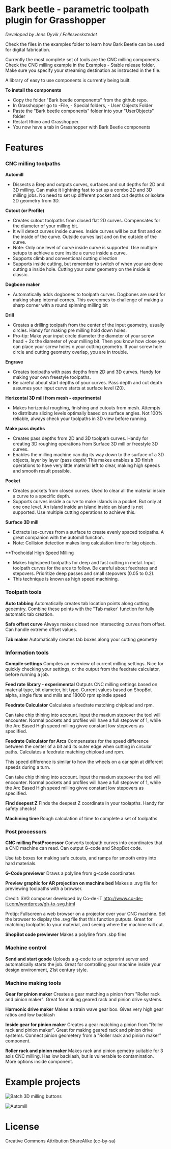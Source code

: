 # Bark beetle - parametric toolpath plugin for Grasshopper

*Developed by Jens Dyvik / Fellesverkstedet*

Check the files in the examples folder to learn how Bark Beetle can be used for digital fabrication.

Currently the most complete set of tools are the CNC milling components. Check the CNC milling example in the Examples - Stable release folder. Make sure you specify your streaming destination as instructed in the file.

A library of easy to use components is currently being built.

**To install the components**

* Copy the folder "Bark beetle components" from the github repo.
* In Grasshopper go to -File, - Special folders, - User Objects Folder
* Paste the "Bark beetle components" folder into your "UserObjects" folder
* Restart Rhino and Grasshopper.
* You now have a tab in Grasshopper with Bark Beetle components


# Features


### CNC milling toolpaths

**Automill**
* Dissects a Brep and outputs curves, surfaces and cut depths for 2D and 3D milling. Can make it lightning fast to set up a combo 2D and 3D milling jobs. No need to set up different pocket and cut depths or isolate 2D geometry from 3D.


**Cutout (or Profile)**
* Creates cutout toolpaths from closed flat 2D curves. Compensates for the diameter of your milling bit.
* It will detect curves inside curves. Inside curves will be cut first and on the inside of the curve. Outside curves last and on the outside of the curve.
* Note: Only one level of curve inside curve is supported. Use multiple setups to achieve a cure inside a curve inside a curve.
* Supports climb and conventional cutting direction
* Supports inside cutting, but remember to switch of when your are done cutting a inside hole. Cutting your outer geometry on the inside is classic.


**Dogbone maker**
* Automatically adds dogbones to toolpath curves. Dogbones are used for making sharp internal cornes. This overcomes to challenge of making a sharp corner with a round spinning milling bit


**Drill**
* Creates a drilling toolpath from the center of the input geometry, usually circles. Handy for making pre milling hold down holes.
* Pro-tip: Make your input circle diameter the diameter of your screw head + 2x  the diameter of your milling  bit. Then you know how close you can place your screw holes o your cutting geometry. If your screw hole circle and cutting geometry overlap, you are in trouble.


**Engrave**
* Creates toolpaths with pass depths from 2D and 3D curves. Handy for making your own freestyle toolpaths.
* Be careful about start depths of your curves. Pass depth and cut depth assumes your input curve starts at surface level (Z0).


**Horizontal 3D mill from mesh - experimental**
* Makes horizontal roughing, finishing and cutouts from mesh. Attempts to distribute slicing levels optimally based on surface angles. Not 100% reliable, always check your toolpaths in 3D view before running.


**Make pass depths**
* Creates pass depths from 2D and 3D toolpath curves. Handy for creating 3D roughing operations from Surface 3D mill or freestyle 3D curves.
* Enables the milling machine can dig its way down to the surface of a 3D objects, layer by layer (pass depth) This makes enables a 3D finish operations to have very little material left to clear, making high speeds and smooth result possible.


**Pocket**
* Creates pockets from closed curves. Used to clear all the material inside a curve to a specific depth.
* Supports curves inside a curve to make islands in a pocket. But only at one one level. An island inside an island inside an island is not supported. Use multiple cutting operations to achieve this.


**Surface 3D mill**
* Extracts iso-curves from a surface to create evenly spaced toolpaths. A great companion with the automill function.
* Note: Collision detection makes long calculation time for big objects.

**Trochoidal High Speed Milling
* Makes highspeed toolpaths for deep and fast cutting in metal. Input toolpath curves for the arcs to follow. Be careful about feedrates and stepovers. Prioritize deep passes and small stepovers (0.05 to 0.2).
* This technique is known as high speed machining.



### Toolpath tools

**Auto tabbing**
Automatically creates tab location points along cutting geoemtry. Combine these points with the "Tab maker' function for fully automatic tab creation.


**Safe offset curve**
Always makes closed non intersecting curves from offset. Can handle extreme offset values.


**Tab maker**
Automatically creates tab boxes along your cutting geometry



### Information tools

**Compile settings**
Compiles an overview of current milling settings. Nice for quickly checking your settings, or the output from the feedrate calculator, before running a job.


**Feed rate library - experimemtal**
Outputs CNC milling settings based on material type, bit diameter, bit type. Current values based on ShopBot alpha, single flute end mills and 18000 rpm spindle speed


**Feedrate Calculator**
Calculates a feedrate matching chipload and rpm.

Can take chip thining into account. Input the maxium stepover the tool will encounter. Normal pockets and profiles will have a full stepover of 1, while the Arc Based High speed milling givve constant low stepovers as speciified.


**Feedrate Calculator for Arcs**
Compensates for the speed difference between the center of a bit and its outer edge when cutting in circular paths. Calculates a feedrate matching chipload and rpm.

This speed difference is similar to how the wheels on a car spin at different speeds during a turn.

Can take chip thining into account. Input the maxium stepover the tool will encounter. Normal pockets and profiles will have a full stepover of 1, while the Arc Based High speed milling givve constant low stepovers as speciified.


**Find deepest Z**
Finds the deepest Z coordinate in your toolapths. Handy for safety checks!


**Machining time**
Rough calculation of time to complete a set of toolpaths




### Post processors

**CNC milling PostProcessor**
Converts toolpath curves into coordinates that a CNC machine can read. Can output G-code and ShopBot code.

Use tab boxes for making safe cutouts, and ramps for smooth entry into hard materials.


**G-Code previewer**
Draws a polyline from g-code coordinates


**Preview graphic for AR projection on machine bed**
Makes a .svg file for previewing toolpaths with a browser.

Credit: SVG composer developed by Co-de-iT http://www.co-de-it.com/wordpress/gh-to-svg.html

Protip: Fullscreen a web browser on a projector over your CNC machine. Set the browser to display the .svg file that this function putputs. Great for matching toolpaths to your material, and seeing where the machine will cut.

**ShopBot code previewer**
Makes a polyline from .sbp files



### Machine control

**Send and start gcode**
Uploads a g-code to an octprorint server and automatically starts the job. Great for controlling your machine inside your design environment, 21st century style.



### Machine making tools

**Gear for pinion maker**
Creates a gear matching a pinion from "Roller rack and pinion maker". Great for making geared rack and pinion drive systems.


**Harmonic drive maker**
Makes a strain wave gear box. Gives very high gear ratios and low backlash


**Inside gear for pinion maker**
Creates a gear matching a pinion from "Roller rack and pinion maker". Great for making geared rack and pinion drive systems. Connect pinion geometery from a "Roller rack and pinion maker" component.

**Roller rack and pinion maker**
Makes rack and pinion gemetry suitable for 3 axis CNC milling. Has low backlash, but is vulnerable to contamination. More options inside component.





# Example projects

![Batch 3D milling buttons](./Images/Bark%20beetle%20-%20Batch%203D%20milling.png)

![Automill](./Images/Bark%20beetle%20-%20Automill%20of%20robot%20spindle%20mount%20-%20with%20auttomatic%20settings%20and%20tab%20cleanup.png)



# License

Creative Commons Attribution ShareAlike (cc-by-sa)
